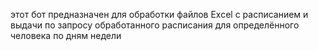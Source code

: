 этот  бот предназначен для обработки файлов Excel с расписанием и выдачи по запросу обработанного расписания для определённого человека по дням недели
